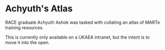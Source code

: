 # Achyuth's Atlas

RACE graduate Achyuth Ashok was tasked with collating an atlas of MARTe training resources.

This is currently only available on a UKAEA intranet, but the intent is to move it into the open.
